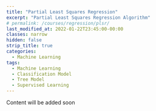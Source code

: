 ```yaml
---
title: "Partial Least Squares Regression"
excerpt: "Partial Least Squares Regression Algorithm"
# permalink: /courses/regression/plsr/
last_modified_at: 2022-01-22T23:45:00-00:00
classes: narrow
hidden: false
strip_title: true
categories:
  - Machine Learning
tags: 
  - Machine Learning
  - Classification Model
  - Tree Model
  - Supervised Learning
---
```

Content will be added soon